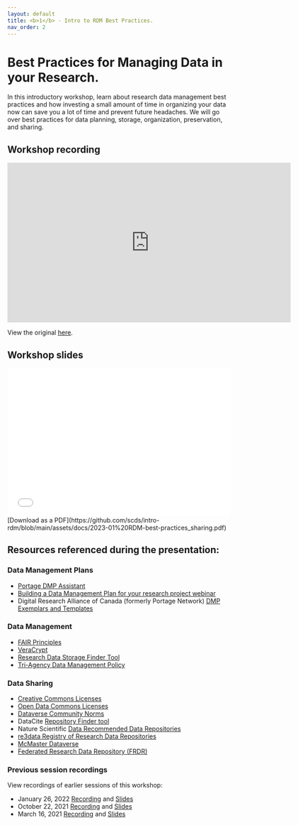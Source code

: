 ```yaml
---
layout: default
title: <b>1</b> - Intro to RDM Best Practices.
nav_order: 2
---
```


# Best Practices for Managing Data in your Research.

In this introductory workshop, learn about research data management best practices and how investing a small amount of time in organizing your data now can save you a lot of time and prevent future headaches. We will go over  best practices for data planning, storage, organization, preservation, and sharing.

## Workshop recording

<iframe height="360" width="640" allowfullscreen frameborder=0 src="https://echo360.ca/media/cdde7620-6f3b-40ff-b0d6-ad12c6ea4eea/public"></iframe>

View the original [here](https://echo360.ca/media/cdde7620-6f3b-40ff-b0d6-ad12c6ea4eea/public).

## Workshop slides

<div style="position:relative;padding-top:66.25%;">
<iframe src="//docs.google.com/viewer?url=https://github.com/scds/intro-rdm/blob/main/assets/docs/2023-01%20RDM-best-practices_sharing.pdf?dl=0&hl=en_US&embedded=true" class="gde-frame" style="position:absolute;top:0;left:0;width:100%;height:100%;border:none;" scrolling="no"></iframe>
</div>
[Download as a PDF](https://github.com/scds/intro-rdm/blob/main/assets/docs/2023-01%20RDM-best-practices_sharing.pdf)
<br>

## Resources referenced during the presentation:

### Data Management Plans
* [Portage DMP Assistant](https://assistant.portagenetwork.ca)
* [Building a Data Management Plan for your research project webinar](dmp)
* Digital Research Alliance of Canada (formerly Portage Network) [DMP Exemplars and Templates](https://alliancecan.ca/en/services/research-data-management/learning-and-training/training-resources#heading-dmp-exemplars)

### Data Management
* [FAIR Principles](https://www.go-fair.org/fair-principles/)
* [VeraCrypt](https://www.veracrypt.fr/en/Home.html)
* [Research Data Storage Finder Tool](http://u.mcmaster.ca/storagefinder)
* [Tri-Agency Data Management Policy](http://www.science.gc.ca/eic/site/063.nsf/eng/h_97610.html)

### Data Sharing
* [Creative Commons Licenses](http://creativecommons.org)
* [Open Data Commons Licenses](http://opendatacommons.org)
* [Dataverse Community Norms](https://dataverse.org/best-practices/dataverse-community-norms)
* DataCite [Repository Finder tool](https://repositoryfinder.datacite.org/)
* Nature Scientific [Data Recommended Data Repositories](https://www.nature.com/sdata/policies/repositories)
* [re3data Registry of Research Data Repositories](https://www.re3data.org/)
* [McMaster Dataverse](https://borealisdata.ca/dataverse/mcmaster)
* [Federated Research Data Repository (FRDR)](https://www.frdr-dfdr.ca/repo/)

### Previous session recordings

View recordings of earlier sessions of this workshop:

* January 26, 2022 [Recording](https://echo360.ca/media/5185ce52-f2c0-44cd-8594-da1456224d4e/public) and [Slides](https://github.com/scds/intro-rdm/raw/main/assets/docs/2022-01-RDM-best-practices.pdf)
* October 22, 2021 [Recording](https://echo360.ca/media/d0ef0502-9d7e-497b-9226-e988c3db67b7/public) and [Slides](https://github.com/scds/intro-rdm/raw/main/assets/docs/2021-10-22-DMDS-RDM-slides.pdf)
* March 16, 2021 [Recording](https://echo360.ca/media/cbeb4b28-21a4-4149-a814-ddeef38efab4/public) and [Slides](https://github.com/scds/intro-rdm/raw/main/assets/docs/DMDS_RDM_Mar2021_Slides.pdf)
